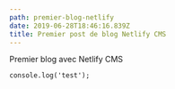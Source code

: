 ```yaml
---
path: premier-blog-netlify
date: 2019-06-28T18:46:16.839Z
title: Premier post de blog Netlify CMS
---
```

Premier blog avec Netlify CMS



```
console.log('test');
```
